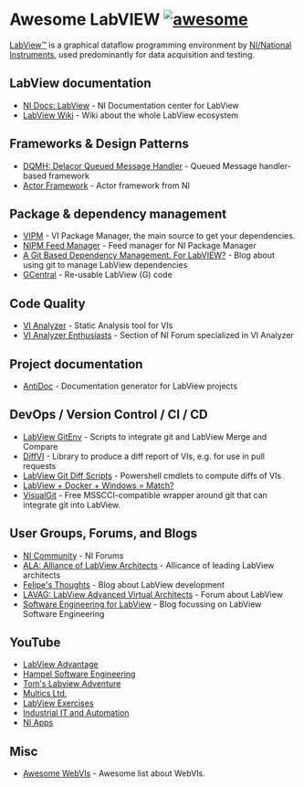 # Awesome LabVIEW [![awesome]](https://github.com/sindresorhus/awesome)

[awesome]: https://cdn.jsdelivr.net/gh/sindresorhus/awesome@d7305f38d29fed78fa85652e3a63e154dd8e8829/media/badge-flat.svg

[LabView™](https://www.ni.com/en-us/shop/labview.html) is a graphical dataflow programming environment by [NI/National Instruments](https://www.ni.com/nl-be.html), used predominantly for data acquisition and testing.

## LabView documentation

- [NI Docs: LabView](https://www.ni.com/docs/en-US/bundle/labview-docs/page/labview.html) - NI Documentation center for LabView
- [LabView Wiki](https://labviewwiki.org/wiki/Home) - Wiki about the whole LabView ecosystem

## Frameworks & Design Patterns

- [DQMH: Delacor Queued Message Handler](https://dqmh.org/) - Queued Message handler-based framework
- [Actor Framework](https://www.ni.com/en-us/innovations/videos/11/ni-labview-virtual-user-group--introduction-to-actor-framework.html) - Actor framework from NI

## Package & dependency management

- [VIPM](https://www.vipm.io/) - VI Package Manager, the main source to get your dependencies.
- [NIPM Feed Manager](https://github.com/allenh-ni/nipm-feed-manager-gui-labview) - Feed manager for NI Package Manager
- [A Git Based Dependency Management. For LabVIEW?](https://felipekb.com/2022/02/16/a-git-based-dependency-management-for-labview/) - Blog about using git to manage LabView dependencies
- [GCentral](https://www.gcentral.org/home) - Re-usable LabView (G) code

## Code Quality

- [VI Analyzer](https://www.ni.com/en-us/support/downloads/software-products/download.labview-vi-analyzer-toolkit.html#411412) - Static Analysis tool for VIs
- [VI Analyzer Enthusiasts](https://forums.ni.com/t5/VI-Analyzer-Enthusiasts/ct-p/7021) - Section of NI Forum specialized in VI Analyzer

## Project documentation

- [AntiDoc](https://gitlab.com/wovalab/open-source/labview-doc-generator) - Documentation generator for LabView projects

## DevOps / Version Control / CI / CD

- [LabView GitEnv](https://github.com/joerg/LabViewGitEnv) - Scripts to integrate git and LabView Merge and Compare
- [DiffVI](https://github.com/ni/niveristand-custom-device-build-tools/tree/main/lv/operations/DiffVI) - Library to produce a diff report of VIs, e.g. for use in pull requests
- [LabView Git Diff Scripts](https://github.com/ni/labview-git-diff-scripts) - Powershell cmdlets to compute diffs of VIs 
- [LabView + Docker + Windows = Match?](https://felipekb.com/2020/09/09/labview-docker-windows-match/)
- [VisualGit](https://visualgit.io/) - Free MSSCCI-compatible wrapper around git that can integrate git into LabView.

## User Groups, Forums, and Blogs

- [NI Community](https://forums.ni.com/) - NI Forums
- [ALA: Alliance of LabView Architects](http://www.alarchitects.org/blog/) - Allicance of leading LabView architects
- [Felipe's Thoughts](https://felipekb.com/) - Blog about LabView development
- [LAVAG: LabView Advanced Virtual Architects](https://lavag.org/) - Forum about LabView
- [Software Engineering for LabView](https://ekerry.wordpress.com/) - Blog focussing on LabView Software Engineering

## YouTube

- [LabView Advantage](https://www.youtube.com/c/LabVIEWADVANTAGE)
- [Hampel Software Engineering](https://www.youtube.com/c/HampelSoftwareEngineering)
- [Tom's Labview Adventure](https://www.youtube.com/c/TomsLabVIEWAdventure)
- [Multics Ltd.](https://www.youtube.com/channel/UCeiKjAB72PcjJrTuf46IZqw)
- [LabView Exercises](https://www.youtube.com/channel/UCu9k4LbZM6Qxx-Pqkjn00_w)
- [Industrial IT and Automation](https://www.youtube.com/c/IndustrialITandAutomation)
- [NI Apps](https://www.youtube.com/c/NIApps)

## Misc

- [Awesome WebVIs](https://github.com/rajsite/awesome-webvis) - Awesome list about WebVIs.
